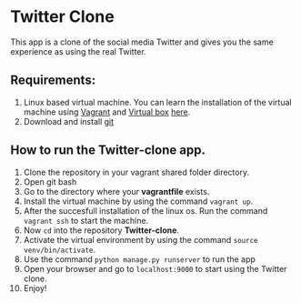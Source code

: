 # Twitter Clone
This app is a clone of the social media Twitter and gives you the same experience as using the real Twitter.

## Requirements:
1. Linux based virtual machine. You can learn the installation of the virtual machine using [Vagrant](https://www.vagrantup.com/) and [Virtual box](https://www.virtualbox.org/wiki/Downloads) [here](http://www.bogotobogo.com/DevOps/Vagrant/Vagrant_VirtualBox.php).
2. Download and install [git](https://git-scm.com/downloads)

## How to run the Twitter-clone app.
1. Clone the repository in your vagrant shared folder directory.
2. Open git bash
3. Go to the directory where your **vagrantfile** exists.
4. Install the virtual machine by using the command `vagrant up`.
5. After the succesfull installation of the linux os. Run the command `vagrant ssh` to start the machine.
6. Now `cd` into the repository **Twitter-clone**.
7. Activate the virtual environment by using the command `source venv/bin/activate`.
8. Use the command `python manage.py runserver` to run the app
9. Open your browser and go to `localhost:9000` to start using the Twitter clone.
10. Enjoy!